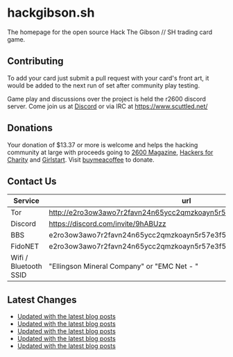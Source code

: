 # hackgibson.sh
The homepage for the open source Hack The Gibson // SH trading card game.


## Contributing

To add your card just submit a pull request with your card's front art, it would be added to the next run of set after community play testing.

Game play and discussions over the project is held the r2600 discord server. Come join us at [Discord](https://discord.com/invite/9hABUzz) or via IRC at https://www.scuttled.net/


## Donations

Your donation of $13.37 or more is welcome and helps the hacking community at large with proceeds going to [2600 Magazine](https://2600.com/), [Hackers for Charity](https://hackersforcharity.org) and [Girlstart](https://girlstart.org).  Visit [buymeacoffee](https://www.buymeacoffee.com/hackgibson.sh) to donate.


## Contact Us

Service | url
-|-
Tor | http://e2ro3ow3awo7r2favn24n65ycc2qmzkoayn5r57e3f56nvjwdcgg32ad.onion
Discord | https://discord.com/invite/9hABUzz
BBS | e2ro3ow3awo7r2favn24n65ycc2qmzkoayn5r57e3f56nvjwdcgg32ad.onion:23
FidoNET | e2ro3ow3awo7r2favn24n65ycc2qmzkoayn5r57e3f56nvjwdcgg32ad.onion:24554
Wifi / Bluetooth SSID | "Ellingson Mineral Company" or "EMC Net - <fidonet address>"

## Latest Changes
<!-- BLOG-POST-LIST:START -->
- [Updated with the latest blog posts](https://github.com/DFW2600/hackgibson.sh/commit/3ce9d18e9f63b92d45704de550c19f8ab89cb1f0)
- [Updated with the latest blog posts](https://github.com/DFW2600/hackgibson.sh/commit/fb335a0d327411ca2f20249130994120826d1d1a)
- [Updated with the latest blog posts](https://github.com/DFW2600/hackgibson.sh/commit/369bacf6d5e48704c1d27bc4d760f3e2767e9619)
- [Updated with the latest blog posts](https://github.com/DFW2600/hackgibson.sh/commit/1c018bb9005489f2446571db5902e68374eeeb11)
- [Updated with the latest blog posts](https://github.com/DFW2600/hackgibson.sh/commit/30556f310dfd2af5b99b62c999fbcfde55b67870)
<!-- BLOG-POST-LIST:END -->
